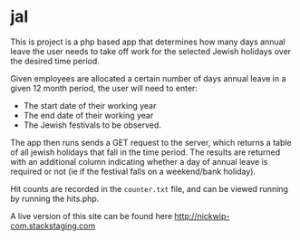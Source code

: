 # jal
This is project is a php based app that determines how many days annual leave the user needs to take off work for the selected Jewish holidays over the desired time period.

Given employees are allocated a certain number of days annual leave in a given 12 month period, the user will need to enter:
* The start date of their working year
* The end date of their working year
* The Jewish festivals to be observed.

The app then runs sends a GET request to the server, which returns a table of all jewish holidays that fall in the time period. The results are returned with an additional column indicating whether a day of annual leave is required or not (ie if the festival falls on a weekend/bank holiday). 

Hit counts are recorded in the `counter.txt` file, and can be viewed running by running the hits.php.

A live version of this site can be found here http://nickwip-com.stackstaging.com

